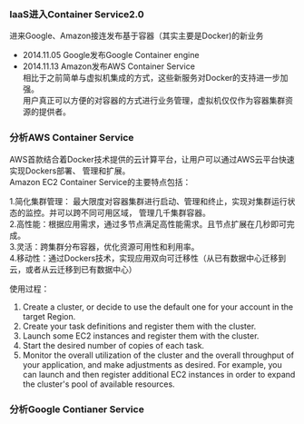 ### IaaS进入Container Service2.0 
进来Google、Amazon接连发布基于容器（其实主要是Docker)的新业务
+ 2014.11.05  Google发布Google Container engine  
+ 2014.11.13  Amazon发布AWS Container Service  
相比于之前简单与虚拟机集成的方式，这些新服务对Docker的支持进一步加强。  
用户真正可以方便的对容器的方式进行业务管理，虚拟机仅仅作为容器集群资源的提供者。


### 分析AWS Container Service  
AWS首款结合着Docker技术提供的云计算平台，让用户可以通过AWS云平台快速实现Dockers部署、 管理和扩展。  
Amazon EC2 Container Service的主要特点包括：

1.简化集群管理： 最大限度对容器集群进行启动、管理和终止，实现对集群运行状态的监控。并可以跨不同可用区域，
管理几千集群容器。  
2.高性能：根据应用需求，通过多节点满足高性能需求。且节点扩展在几秒即可完成。  
3.灵活：跨集群分布容器，优化资源可用性和利用率。    
4.移动性：通过Dockers技术，实现应用双向可迁移性（从已有数据中心迁移到云，或者从云迁移到已有数据中心）  

使用过程：  
1. Create a cluster, or decide to use the default one for your account in the target Region.  
2. Create your task definitions and register them with the cluster.  
3. Launch some EC2 instances and register them with the cluster.  
4. Start the desired number of copies of each task.  
5.  Monitor the overall utilization of the cluster and the overall throughput of your application, and make adjustments as desired. For example, you can launch and then register additional EC2 instances in order to expand the cluster's pool of available resources.  

### 分析Google Contianer Service  

